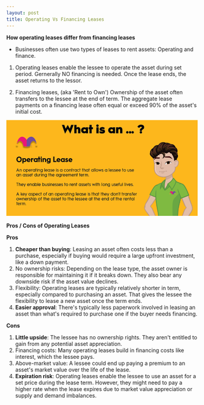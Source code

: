 ```yaml
---
layout: post
title: Operating Vs Financing Leases
---
```


**How operating leases differ from financing leases**

- Businesses often use two types of leases to rent assets: Operating and finance. 

1. Operating leases enable the lessee to operate the asset during set period. Gernerally NO financing is needed. Once the lease ends, the asset returns to the lessor.

2. Financing leases, (aka 'Rent to Own') Ownership of the asset often transfers to the lessee at the end of term. The aggregate lease payments on a financing lease often equal or exceed 90% of the asset's initial cost.


![](/assets/misc/operating-lease.width-880.webp)


**Pros / Cons of Operating Leases**

**Pros**

1. **Cheaper than buying**: Leasing an asset often costs less than a purchase, especially if buying would require a large upfront investment, like a down payment.
2. No ownership risks: Depending on the lease type, the asset owner is responsible for maintaining it if it breaks down. They also bear any downside risk if the asset value declines.
3. Flexibility: Operating leases are typically relatively shorter in term, especially compared to purchasing an asset. That gives the lessee the flexibility to lease a new asset once the term ends.
4. **Easier approval**: There's typically less paperwork involved in leasing an asset than what's required to purchase one if the buyer needs financing.

**Cons**

1. **Little upside**: The lessee has no ownership rights. They aren't entitled to gain from any potential asset appreciation.
2. Financing costs: Many operating leases build in financing costs like interest, which the lessee pays.
3. Above-market value: A lessee could end up paying a premium to an asset's market value over the life of the lease.
4. **Expiration risk**: Operating leases enable the lessee to use an asset for a set price during the lease term. However, they might need to pay a higher rate when the lease expires due to market value appreciation or supply and demand imbalances.